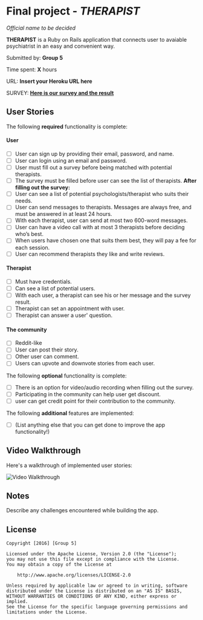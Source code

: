 # Final project - *THERAPIST* 
*Official name to be decided*

**THERAPIST** is a Ruby on Rails application that connects user to avaiable psychiatrist in an easy and convenient way.

Submitted by: **Group 5**

Time spent: **X** hours

URL: **Insert your Heroku URL here**

SURVEY: **[Here is our survey and the result](https://github.com/khanhnpt2127/therapists/blob/master/SURVEY.md)**

## User Stories

The following **required** functionality is complete:

#### User

* [ ] User can sign up by providing their email, password, and name. 
* [ ] User can login using an email and password. 
* [ ] User must fill out a survey before being matched with potential therapists.
* [ ] The survey must be filled before user can see the list of therapists.
	**After filling out the survey:**
* [ ] User can see a list of potential psychologists/therapist who suits their needs.
* [ ] User can send messages to therapists. Messages are always free, and must be answered in at least 24 hours.
* [ ] With each therapist, user can send at most two 600-word messages. 
* [ ] User can have a video call with at most 3 therapists before deciding who’s best.
* [ ] When users have chosen one that suits them best, they will pay a fee for each session. 
* [ ] User can recommend therapists they like and write reviews.

#### Therapist

* [ ] Must have credentials.
* [ ] Can see a list of potential users.
* [ ] With each user, a therapist can see his or her message and the survey result.
* [ ] Therapist can set an appointment with user.
* [ ] Therapist can answer a user' question.

#### The community

* [ ] Reddit-like
* [ ] User can post their story.
* [ ] Other user can comment.
* [ ] Users can upvote and downvote stories from each user.

The following **optional** functionality is complete:

* [ ] There is an option for video/audio recording when filling out the survey. 
* [ ] Participating in the community can help user get discount.
* [ ] user can get credit point for their contribution to the community. 

The following **additional** features are implemented:

- [ ] (List anything else that you can get done to improve the app functionality!)

## Video Walkthrough 

Here's a walkthrough of implemented user stories:

![Video Walkthrough](http://i.imgur.com/N2FqO7j.gif)

## Notes

Describe any challenges encountered while building the app.

## License

    Copyright [2016] [Group 5]

    Licensed under the Apache License, Version 2.0 (the "License");
    you may not use this file except in compliance with the License.
    You may obtain a copy of the License at

        http://www.apache.org/licenses/LICENSE-2.0

    Unless required by applicable law or agreed to in writing, software
    distributed under the License is distributed on an "AS IS" BASIS,
    WITHOUT WARRANTIES OR CONDITIONS OF ANY KIND, either express or implied.
    See the License for the specific language governing permissions and
    limitations under the License.
